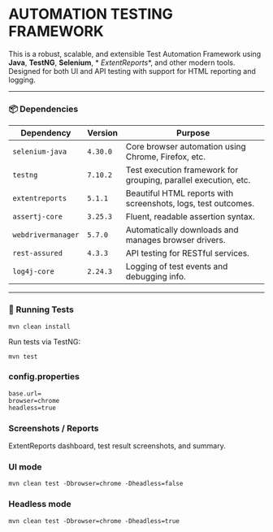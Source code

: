 # AUTOMATION TESTING FRAMEWORK

This is a robust, scalable, and extensible Test Automation Framework using **Java**, **TestNG**, **Selenium**, *
*ExtentReports**, and other modern tools. Designed for both UI and API testing with support for HTML reporting and
logging.

---

### 📦 Dependencies

| Dependency         | Version  | Purpose                                                         |
|--------------------|----------|-----------------------------------------------------------------|
| `selenium-java`    | `4.30.0` | Core browser automation using Chrome, Firefox, etc.             |
| `testng`           | `7.10.2` | Test execution framework for grouping, parallel execution, etc. |
| `extentreports`    | `5.1.1`  | Beautiful HTML reports with screenshots, logs, test outcomes.   |
| `assertj-core`     | `3.25.3` | Fluent, readable assertion syntax.                              |
| `webdrivermanager` | `5.7.0`  | Automatically downloads and manages browser drivers.            |
| `rest-assured`     | `4.3.3`  | API testing for RESTful services.                               |
| `log4j-core`       | `2.24.3` | Logging of test events and debugging info.                      |

---

### 🧪 Running Tests

``` 
mvn clean install 
```

Run tests via TestNG:

``` 
mvn test 
```

### config.properties

``` 
base.url=
browser=chrome
headless=true
```

### Screenshots / Reports

ExtentReports dashboard, test result screenshots, and summary.

### UI mode

`
mvn clean test -Dbrowser=chrome -Dheadless=false
`

### Headless mode

`
mvn clean test -Dbrowser=chrome -Dheadless=true
`



